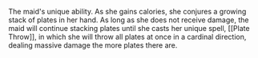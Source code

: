The maid's unique ability. As she gains calories, she conjures a growing stack of plates in her hand. As long as she does not receive damage, the maid will continue stacking plates until she casts her unique spell, [[Plate Throw]], in which she will throw all plates at once in a cardinal direction, dealing massive damage the more plates there are.